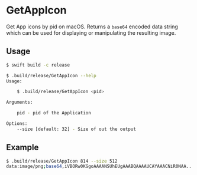 # GetAppIcon

Get App icons by pid on macOS. Returns a `base64` encoded data string which can be used for displaying or manipulating the resulting image.

## Usage

```bash
$ swift build -c release
```

```bash
$ .build/release/GetAppIcon --help
Usage:

    $ .build/release/GetAppIcon <pid>

Arguments:

    pid - pid of the Application

Options:
    --size [default: 32] - Size of out the output
```

## Example

```bash
$ .build/release/GetAppIcon 814 --size 512
data:image/png;base64,iVBORw0KGgoAAAANSUhEUgAAABQAAAAUCAYAAACNiR0NAA...
```
